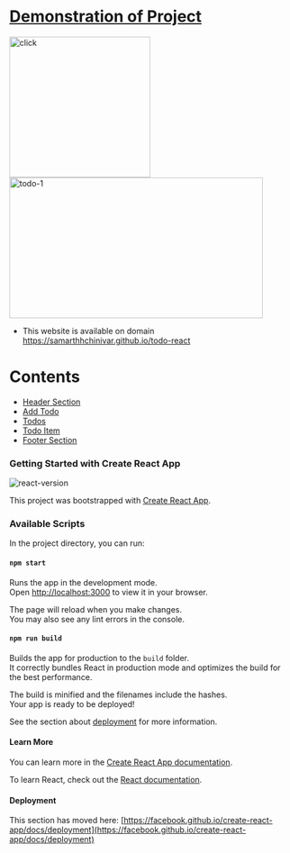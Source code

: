 # **[Demonstration of Project](https://samarthhchinivar.github.io/todo-react)**

<img src="https://user-images.githubusercontent.com/104615876/194720077-f037c723-d4bf-4c3d-99e1-a7b424add35d.jpg" alt="click" height="250" />
<img src="https://user-images.githubusercontent.com/104615876/194720081-b343c975-8c84-4791-8d20-b38b768ffc14.jpg" alt="todo-1" height="250" width="450" />
<br/>

- This website is available on domain https://samarthhchinivar.github.io/todo-react 

# **Contents**
<ul>
    <li><a href="./src/MyComponents/Header">Header Section</a></li>
    <li><a href="./src/MyComponents/AddTodo">Add Todo</a></li>
    <li><a href="./src/MyComponents/Todos">Todos</a></li>
    <li><a href="./src/MyComponents/TodoItem">Todo Item</a></li>
    <li><a href="./src/MyComponents/Footer">Footer Section</a></li>
</ul>

### Getting Started with Create React App
![react-version](https://user-images.githubusercontent.com/104615876/189540317-b5c49c8e-fdad-42cb-ac48-11dc95d34367.png)

This project was bootstrapped with [Create React App](https://github.com/facebook/create-react-app).

### Available Scripts

In the project directory, you can run:

#### `npm start`

Runs the app in the development mode.\
Open [http://localhost:3000](http://localhost:3000) to view it in your browser.

The page will reload when you make changes.\
You may also see any lint errors in the console.

#### `npm run build`

Builds the app for production to the `build` folder.\
It correctly bundles React in production mode and optimizes the build for the best performance.

The build is minified and the filenames include the hashes.\
Your app is ready to be deployed!

See the section about [deployment](https://facebook.github.io/create-react-app/docs/deployment) for more information.
#### Learn More

You can learn more in the [Create React App documentation](https://facebook.github.io/create-react-app/docs/getting-started).

To learn React, check out the [React documentation](https://reactjs.org/).

#### Deployment

This section has moved here: [https://facebook.github.io/create-react-app/docs/deployment](https://facebook.github.io/create-react-app/docs/deployment)
